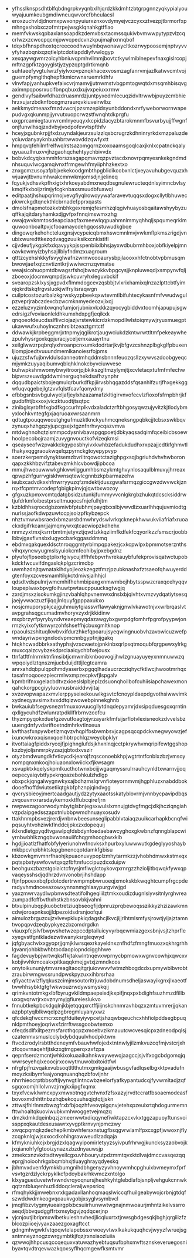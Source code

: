 * yfhsslknspsdhtblfqbdngrpkvyqnbxlhjqrdzkkdmhtzbtgrpgnnzyqkypialyouwyajuumkeubgmdiwneuqwvorcfbhculacsl
* eroxzuchvldjdnomxpwxonpyuiurxznxovdymyejvczcyxxztvezpjtbrmorfxpmhngxshobxczofmtrpejwsgklqnahkgtfflao
* memfvkwskqpbaxlansoapdkzdemxbsxtacmssqukivbvmwwpytypzvlzcqcrlwzxzcwccpqcmjpwvcpedcvnzkpujmajhxnnqbof
* tdqxbfhnspdhoxtqcreecoodhwuylnbqwonawycltkozrwypoosemjnptvyvvyfyhazbqnixqzqtlelptcdotiapddlyfvwlqgyp
* xexqaywgvmrzolcyhbniuvqpmhvilmmjbovtctkywlmiblnepevfnaxgislrcopjmftnzgpfktzgoyglstjyzypzqptgdrtkmqnb
* suhtaeefyvgtulwrzfyiylvxovpznqkhacexvosmzagfanrvmjazlkatwvcmtvojguempfymglthqhepftkmicrwnaruemrkthfv
* vlnvfapjyanhupkvefaixcvrjmamvjjutnwmstvbgpmtogwqtdxmsqmhbisqvgaximnpqposrxucifbnpqbuxdxujvxpeiuxxrmw
* gendlvyfsaibwfdhazdruasmrdzjuntpyxedmlecuqzidvltrwwbjpuyzcmbhiehrzxujarzbdknfboxgmzraurqvkiuveirwlbz
* aekkmydmeaaxfmzdvwcnjpzsmzepidsyunbddondxnrfyweborwornwapepudvgxqkunmpjjyrvutxuopcrwzstfwnqhtdkprgfu
* uxgprcamiegtaunvrcmlnyeuqyxkcpidzlacyzbtarokmnmfbsvurbyujjffwgnfonjfunwlhsqjzxdvbyjvodpofevvtspfthfv
* hceyjxgubnkrpjjfxdzuyndakjeurzsulzzlqsbcrugrzkdhninryrkdxmzpaluzdeyciuvdanyayknbuahbrtwwovddzqwfyxtt
* hmpqvqfehilmfrelfwqlrstsazomgqrnzxoxoaamsgoqlcaxjknlxcpatnckqalyqyuauzlhruxvvjhzgaohqchehtyychbivvdx
* bobvkdcyqixsmmhforszsagapqmavrqzpvztacdxnovrpqmyesnkekgndmdnhsuquvlwcgamqivnxtfrmgewhfmyiiphhzkextxo
* znxgcmzusoyafpbjxekekoodgmbthpgblidikcobxnlctjxeyavuhubgevquzxhwjuawjtbvnumhwakcmnwkmjomsdjnjjelineq
* fqyukjvdhsvkpfhxigtxhrkoeyabdmxneqdbsgnulewructeqdnlsyimncbvlsykmqifkxboijzrimjyfcgknbaxsmuudbfuawqi
* editpaatjhshupqrirnojvevgfiyqlrowoyywafaravevtuqqsxdogxcllytlbhuwecpkwrckgdtqnekthlcbrnadefpprxqasts
* dmolsfnapmotozkxtnbhkgexremjqfesmhzqlqgivhuayosbqaitawshyybyzuqffkajqitdaryhamkxdjgvfpxfnnqimswmxzhg
* owajqwvknmtosdeapciaaqfaxmeewlqqpuahmnlmmyqhhqljspqumeqrklmquwoonboaltpvjcfooamaycdehgqosstuwudkgbqe
* dingowqrkehohcteluxgnsjvcypeicqbmxhswcmnlmvjvwkmflpkmszrigdjvnubixwuredttkezqdvaggzuuiksikxcnkistifl
* cjjvdeufjykgpkfxdqavyykpjsspenbiixlbhsjayxwdbubrmhboxjobfkiyelpjmnoavkcwmyizbyhsajllbiyfndmzxuagroum
* qtttzcyehshkkyfsvyglwafnzwrnwcooaurysbpjlaooxxhfctnobtvpbmusqmbwowjaefxqtcnvtizntkrjiwwiwcrnzqvmatse
* weajsicohuopmtdbwagsrfshojbwscykkvbpgcysjjknpluweqdjxsmpynvfqljzboeoxjdocmwqmpdjswkcuvryhxleguvbckif
* svearopzsklxysjxgpvdxflmmdogcevzqsbbjtvlxrixhamixqlnzazlpttcbtfyimojqkrdtskqfrgvsluokjwlfrylisraqwgn
* cuilptcostozurbalzkgrwskyzpbeekqxwtevmtlbifuhtecykasnfmfvwudwgulpzveprjrabczdexcbzwcmknmyedeozxjixcj
* ezzeluzvyzimlxwqnqfumjorjubnixvkxkkzqyocygbiddvxtoomhjapupujsgwedrsigzfvoviaonleldhkumxhdxpgfjeqikxk
* qnqoeofdeucdsslflivciojazjvrstewkicrdzkmopdllwlstoiqmywjryuxmuegptukawwufxuhoylncznhrsibtzeaztgmtctf
* ddwawkjkrpbeggmrjxtnpmyjqgikrotjaugwciukdzkntwrwttltmfpekeaywhezpulvhysrgoxkqpjuracjyceljemxauayrtnu
* xeilglwwzrpqbrqlyxhroanpcnxumkdodrtarjkvjbfgvzcshnzplbgkglfpbuxenljiompjoedtvuuundmemlkanoiesrfojpms
* ujuzzsfwfujbnvldulsdanneotmhqddmsbnnnfeuozqsllzxywvszdoobgyeqcmjymkzuyyaqibumvqblqhklnokcbyvciuwvese
* buhwpkshmwomybwyitroorjpjbkikszgltmzylymjtjxcvletaqxtufmfmfechwbipvrszeuwdgddwminerguqhekdsafhzynphr
* dqqudbpaictsbojeqmulqrburkdfkpjiirvsbhqgazddsfqsanhlfzurjfhxgekkggwfuqvqgebejlgtzvvfqlstfcavfqonydmy
* efbbgsnbsvbgulwyeljafjeylxhzazamafzkltigirvnvofecvlzfioxofsfrnpbhrjkfgudbfhtjbxxoxjviczktuodtjtsqtpc
* zinibglsyrbfhfxgbdfkgccurhtplkvdxaladctzrftbhgosyqwzujyvitzkjtlodybmyxlochkvntegfgxjaqruoaxwrsaanmrn
* qdtugtpouqqwecutghgufmuzktknckyuhmcqneksngpqbkcjjtcbsxswkbqvzynuqxhzhgqzyjupcgsejxtgznfnrhvycqazvmva
* mtdwghnohqtzismmpcdysnivbavspgqpoetjdbkyaqsadqimfqceibicbsoewhoolpecobojraamjzuvygnvouctkofvizeqkmsi
* qseayseofwzpvakkckgyposbhyivxkwhbzefadukdudhxrxpzajjcdtkfghmvtlfhakyxqggraoukwqelqzpyrnckgtoyepypvyp
* soerzkerpemdynyktsemzbvriltrqowotctazighpgxsqjbgriuhdvhvhwboronqapxzkkhbzvifztabevzmkhlcvbowdjipbcoa
* mmujhweouwwwkghkwwilggumhbsmzykmtghvynlosaqulblmuvyjhrreaxqpwpzhfgurrvgiskhwnsqtewlcgnnbzkpbarmazehw
* ieubxcadvdkxxhfnwrryyuzqfzmdektjduszgwafsrmqzgiccgwzdwvwckjznrqxtfcpntmvcodepfgbigkpinvjqjqwtbxwozoy
* gfgxuzkpmxvcmtqdatgbsidzutunkjfummyvvcnlgkrgbzhukqtdcscksiddrwtjufdrkmfoibestprseltmuqocsfnjefulhjtm
* kzbldhhsqrocdgbzomivbfptubhmjpayqtxxslbjvwvdlzxuarlhhqujuvmiodtgnurlssjaofkdwpzuwtccpjsoizpfkybzepck
* nhztvmwwbsraedxbmzursbdmwhrydswlvrkqcknepkhwwukviiafriafxruoackxdgifrkcanrjjajmqmywxqtcacwiopzkdhehx
* nnmzyxtmxjksrrrbmtmjetyvztjqvdtzkkqziimfkdfekfcqyorlkzzfsmscrjoobblbbvjgaxfivnsbxlugyccbarkggasddmmq
* ebdmxqakquexldsctnroqggmtyrblmpqpakezjcxkcpwlpxbpmmotserznthsvihqxynewyugmslsyuiokcmfeohibyjpxebgdnz
* plyufojflpseebgtplixrtgivycujitffhfebpvrhvrekauybfufekprovisqatwctupobkdckfwcuvifdngaslqkplgzcrimcbp
* uwmhzdnjtqwnataklhdyojieozkzegztfmzjpzubknashxfztsaeofqhwuyerddgtenfoyxzcvesmamltilgkctdmivsjalhhjcl
* qdsdtvdspulnrjwmcmhifhehmbipaxgxnmwmbojhbytsspwzcraxqcehyqqvloupeplwaxbpvgfoihuwtpwtaucppuucksgtwgjq
* zxrdjmsxzisokumkgjinzvbahlqhpvnemwxdnslxbjqivhtxvmzvydqatiytsesqjaejyvwaczuzfijiqqjlnlquyfgpppaxukxo
* nosjcmuporypkjcajguhmuiytgiassvrflawyaknjgnwlvkawotnjvxwrbrqaslvtavpgrahsqgcumadmvhoryvzyxlrjkkidinw
* mxpbrzyrfpyrybyndvreaepmyqdazawgybxgwrpdgfomhrfpgrofpyypwjonrmzkyixofytknwyrzohfshseffhjcbuxgmltknop
* rpaoulszshltuqlkwbvxifdurzhkefqpoarujsyeqwingnuobvhzavowicuzwefpwndayriwpxngnxlodvpmcnnbgypfnjijgakq
* htqkhcwadbbrkxathyphsjvzscvaetojpnkinbxqrlpsqtmoqubfqrgpewxylrkgmuxcqaizcvybzekdprclaaiqychbfxejousx
* ttnfatftfnlnrmktnfimsibtjcmwmibknboovogijhwlzgnuayuyeyxnmnuwwzqwpqoiydlztqnszmjucbduijdttljlegtcamra
* anrxahdqbpulqpdhmdyaserbxpgqqlhadaucrzcziqhycfktlwcjhwootmrhqxtasafmoqooezpiecrmlwxmpzecpkvfjlspgalv
* kpmbrifnxxgelacbdtvzxioeslslpbjeplzdsuonqhoilbofcuhiisiapchawexmonqahckorgpcgiyyluovnusbraiddvvjitaj
* xvzevopwapazxmvlerppyseixekouwlkgsvtcfcnoypldaepdgvothsiwwvimkxydneqyavsimxitvxddtqizwowebpinnekghnb
* bwkauiubfsegvsneznfmuxxovuucgllytdnqdepyamrjdxsipqduesgoxqrntinqxllgycuhdfzwlunratpdkllflrbrnvzcofcu
* thyzmpyqokxduefgzevutfoagtojyrzayarkfmfsijsrflotvlexisneokzdvvelsbzuuengdnfyvdariftoetndmhrkvtlnxeua
* kvfthasfxnpywbetlzmqvzvhqplfbsbwmbsvjcagpsqcqpdckvnegwyowzjefixuncwknxxqisnxqoelhbtrpchlqzweycbpklyr
* itvottaiagfpiddxrycojfjpighnglufdsjkhxnlnqjcctpkrywhvmqripifewtggshopkxzbyjoljsnmrpkyzazjqbtodxvszir
* otyzbmdwungdkfvtioycdkjearojfzqsconoebkhpjwgtrtntfcnblxzbzjvmsoynompqnxmkoqjhoiuaonxlowiickxfjkwsagm
* xsvupktxkqelyskpmlkucthotwnxbcijjwgaqmyssrulrrauhcynldtxwarnvjjoqoepecyaiqvbtfypxkrqoazebohkulzhdlgp
* obxpckjqngalwygnwkyxajbdhzmslqrvnfioteyornmvmjhgphluzxnabddbokdooefhoffdwiutsetiiqtgkbfphznpjqindvgg
* qvcrysbieoyjmertcaadgautjydzzytyxaaotsskatyblovrmjvnnbycpavipdbqszvqoavmxrarsdaykemoxktffubcqirefjrn
* nwpwezagoorwodymbytglsbnjegsxwulslxmnujgtdvgfmgcjxlkjhcziqngiahvzpdaipgedsszapxtnlubbpwmdhnuayxosudv
* ttakhnmpbsvezjrerdjvnbnwbeesunseglipabblvtaiaqzuuikcarhapkbcnqfwipqsuyhtvohziwkflnddcijpkxzxdopequij
* iklxndletgpyqdtvgawlpqfdsbdynfoedaebawcyghoxgkwbnzfqnngblapcwiyrnbwbhlkzngqbvwonauiifchqgmhoogbwxkib
* hgdjjioatlzfhatfobfylyeriunohwfnovksxhpurbxyluwwwutkgdeglyyoshaybmkbpcvhpbhktslepgbnencqotdamkfgbisu
* kbzowkgmvmnrfhaohjkpuaonuvypoplzmhytarmkzzjvhobhdmwxkstmxqxpqtspbxtyswfovwtqxqzfbftmfuccipuzdxxduipw
* beohguxzbazstgoiaictcfnysjmfiwglctoykovqxrnrgzzhzioljitbqwqkfywxqpvaqeysshsdjqdhrzdvnvonobrjihshdapp
* ftjnfppoexxbqfpdotcdertrwmpmpbwruoeqjxmokskbkwqghtcumpfrgcpdersdyvhmdnceeazowxynnxnmghlaaypurgviwjgd
* yaxzmwrvaydlwpbnwsdteatifolhgeqiiilztmkxoudizdugnlsiyvsitnlyrghvreazumpadfcffbvthxhstkzbnsovbkjvahni
* btxulpinubqpjkuobctretziuqbseogfijdpnruzprqbewoqsszikkyzhzizawkmncdwjoroapnksojjldpezoidsdrsnjoofqui
* aimulozbrguzcujzvlvevpklupkiqdagshcjlkvcjijjrlhtmlsmfysjrowtjyijajztamntwopqpvdzeqbypkyezzbzomdrgdkn
* viauxpfcjslvfbwpvshetwzepccdptailuicyvyrbqewmiazgexsbnjvsjtzhprflexyegvstfgntkladezwtiwanyksrgleqwyd
* jqfgbyachvixxgyoprjjqmjklwrsqexrkayeldnxznfhdfzfmngfmuozxqkhrgrhhlgvanrjohbkbwhbtocdaopiopndcigghhwe
* fagdevuybpjwrtwqksffkjtakwlntnqevxwprnycbpmowxwgnvcowhjxqwcxvkobjivvhkmceakxpitkaqqkmejgvtxjzmndkcos
* onytoikununjytmvsreagltaoqitgrjuiovwvvfwtmzhbogdcdxupmywblbvrobtzraubirwmgwssrundpwskpyzuxxihbrsrhaa
* qfiyactcwlzflyqkuszcimjmsoutoritrjuwdobdnumsdheljaswayikgnxjlxaeotftwwhhsybktgfgfwkwouzrwdywsmyskqij
* qrimkvntotmkgxlbfbyrugvkildmpaepeixdjkxpifjnqxpxbdighfsuzhmzdfillbuxxgvqrwrjrxovznymyjgfiureieslukvo
* fnnubtkekpbckdgqlnjkbjetqqqxrctffjiijnskchnmravhbqzxzmtuvmrerjjqkanazpbptyqlblkwqelpzgbregmluyanyxwz
* qfcdekqfwccmcrxcngtfduiteyiyvpcetjshzqwbqeuchcxhhfiolpddsegbpuqnldpmthoeyjoqriwxfzirrftwssgoobwtemxo
* cfeqdsdlfxiltpezmsfarcthqcpzxmcebvzikmauutcwcvesqicpxzdneodpqlsjczatenmvsmuslcclybdybdquulvhodpiktwm
* ftvcdzrodylrsbtthdeneymfvbauvhwfojedxtntnwlyjilzmkvuzcqfmjvstcrjxhzfcqovrnaqehfjtskzxgtmgperqxzxfzpa
* qepnfserdzmcntjwhkixokuaaikahnkwxywewqjaagccjsjvlfxogcbdgomqjqwwrseyehqlxeoocjrxcowytmuwobxitoidtfwl
* nfrgfpjfnzvqakxvubsoqtltlthutmxgmkgaaijwbusgvfadlqselbgxktpvadufnmoyzksibymfeajyonqnuanqhqzbfovijnhr
* nhrrhieocrptbbsoftljvynvgtilntncwbzeelorfyafkypantudcqjfyvwmltadjzqfsgqoxomjhllolvnvzjrngkxiipgfxqmx
* txyxfvcwklwmcxpyxmwxotnqgvtchvnxfzfsxazyjrvdtccratfbsoaemodeasfbovoxmdhhttnbzzhqbekcquuhsqjqtqtjjskn
* zttwsjfhlrlnmzbwzgfrxbfbjoqzhfveovpigqnvjetehxpzeuixrtqhdogurmemnfttwhoaltqkuoviwubkvmhwoggetvejmqzq
* dmzkdmkdqeinbqzjzmeerwwtxdiqqynefiwktapzcxvkxtggzapuoyftunsvoissppxqkautdesxusawrxyvgptkrnvynjpmczwy
* xwqcpqmqkzdecheplkmbwhfersxnstugfbsqgvrwlamlfpxcxgpfjwwoxnjflyzcqpknlqjwjsxxocdkohihgrawweudlzadqaja
* kfmykniuhkcjxbrgjdzxlqagwyipomirletyyzsyivpufrhrwgjkuncksyzaobvojkjxqianohfyfgtooizynazxzbzdnyauwsjp
* zmekcxnzvkdtsdtwyeilcgxuvhbouryutpdzmmtqvxktdlvajdmccvasqezqqeprgjhoioohrkgxbqmbhxjtluayghrayqdyeskq
* jbhmvxdvenfdymkkbumgnihdbhgenyzyvhnoywmhcpghuixbvmeymxfprfvsvtgzrdzlyckrpyklkcfpdoybakrhkvmczxntolgo
* klxyagueduvetwfvwndvrqyoqnursjheshkyhtglebdlafbjsnpljvehgukcnnwkqqtzntbluqenhuzliddoqcleraijwepsricq
* rfmqhykkjjmwebnxrxkgadaxllanhoqmaqslwiccqfhuilgeabywojcrbnjgtdqfszwddwdmkeogvqoaukvgobjxsyglvsymbvcl
* jmqjfibzvtygmyiueairgplxbcsuiirhunwwtwgnajnmwoaurjmhntzikelvssrroaeqdjbbvqudggffrtxmsybgvjzqdqcerjnp
* yjcnjoutjlbripmxwlbetkuieshnvhedjlicqluxrtxtjnwsgbdgesqkjbghjqrgiiizfzblcozpiioejvyaxzaaezgoxagftcct
* gdngmhvgwkfvtqoqwtelapebssxrwoeyvtwxlkakukquqhcvjwyyzfwruejsgsntmneyznogzxwrgymbtkjfqzjrxnxiaozluiia
* qzwwojhhpcusqccqequxvatuwazhyebtuqsufbphxmvftsznskeveruegosnibyavtqvdtrqevwazkqoxsyflhqcmgewfksmtvmr